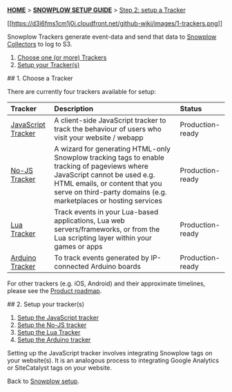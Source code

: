 <a name="top" />

[**HOME**](Home) > [**SNOWPLOW SETUP GUIDE**](Setting-up-Snowplow) > [Step 2: setup a Tracker](Setting-up-a-tracker)

[[https://d3i6fms1cm1j0i.cloudfront.net/github-wiki/images/1-trackers.png]]

Snowplow Trackers generate event-data and send that data to [Snowplow Collectors](Setting-up-a-Collector) to log to S3.

1. [Choose one (or more) Trackers](#choose)
2. [Setup your Tracker(s)](#setup)

<a name="choose" />
## 1. Choose a Tracker

There are currently four trackers available for setup:

| **Tracker**                                    | **Description**                                     | **Status**       |
|:-----------------------------------------------|:----------------------------------------------------|:-----------------|
| [JavaScript Tracker](javascript-tracker-setup) | A client-side JavaScript tracker to track the behaviour of users who visit your website / webapp | Production-ready |
| [No-JS Tracker](no-js-tracker-setup)           | A wizard for generating HTML-only Snowplow tracking tags to enable tracking of pageviews where JavaScript cannot be used e.g. HTML emails, or content that you serve on third-party domains (e.g. marketplaces or hosting services | Production-ready |
| [Lua Tracker](lua-tracker-setup)         | Track events in your Lua-based applications, Lua web servers/frameworks, or from the Lua scripting layer within your games or apps | Production-ready |
| [Arduino Tracker](arduino-tracker-setup) | To track events generated by IP-connected Arduino boards | Production-ready |

For other trackers (e.g. iOS, Android) and their approximate timelines, please see the [Product roadmap](Product-roadmap).

<a name="setup" />
## 2. Setup your tracker(s)

1. [Setup the JavaScript tracker](javascript-tracker-setup)
2. [Setup the No-JS tracker](no-js-tracker-setup)
3. [Setup the Lua Tracker](lua-tracker-setup)
4. [Setup the Arduino tracker](arduino-tracker-setup)

Setting up the JavaScript tracker involves integrating Snowplow tags on your website(s). It is an analogous process to integrating Google Analytics or SiteCatalyst tags on your website.

Back to [Snowplow setup](Setting-up-Snowplow).